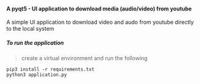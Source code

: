 #### A pyqt5 - UI application to download media (audio/video) from youtube
A simple UI application to download video and audo from youtube directly to the local system
##### To run the application
>create a virtual environment and run the following
<pre><code>pip3 install -r requirements.txt 
python3 application.py
</code></pre>
